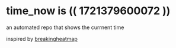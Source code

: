 # time_now is (( 1721379600072 ))

an automated repo that shows the currnent time

inspired by [breakingheatmap](https://github.com/breakingheatmap/breakingheatmap)